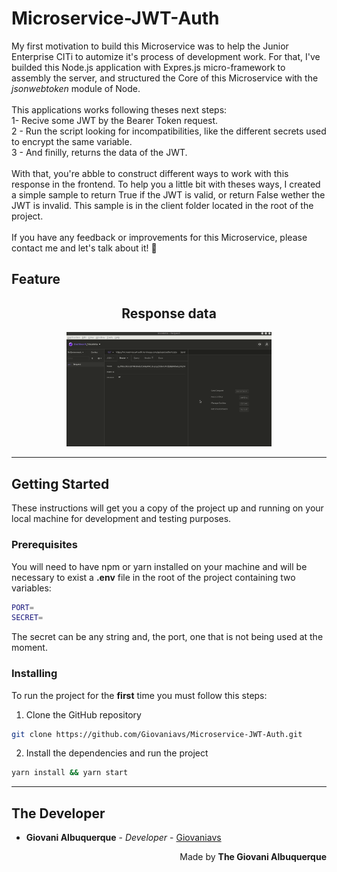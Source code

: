 # Microservice-JWT-Auth
My first motivation to build this Microservice was to help the Junior Enterprise CITi to automize it's process of development work. For that, I've builded this Node.js application with Expres.js micro-framework to assembly the server, and structured the Core of this Microservice with the *jsonwebtoken* module of Node.
<br>
<br>
This applications works following theses next steps:
<br>
1- Recive some JWT by the Bearer Token request.
<br>
2 - Run the script looking for incompatibilities, like the different secrets used to encrypt the same variable.
<br>
3 - And finilly, returns the data of the JWT.
<br>
<br>
With that, you're abble to construct different ways to work with this response in the frontend. To help you a little bit with theses ways, I created a simple sample to return True if the JWT is valid, or return False wether the JWT is invalid. This sample is in the client folder located in the root of the project.
<br>
<br>
If you have any feedback or improvements for this Microservice, please contact me and let's talk about it! 🙂

## Feature

<h2 align="center"> Response data </h2>
<p align="center">
  <img src="./gifs/sample1.gif" width="65%" />
</p>

---

## Getting Started
These instructions will get you a copy of the project up and running on your local machine for development and testing purposes.

### Prerequisites
You will need to have npm or yarn installed on your machine and will be necessary to exist a **.env** file in the root of the project containing two variables:
```bash
PORT=
SECRET=
```
The secret can be any string and, the port, one that is not being used at the moment.

### Installing
To run the project for the **first** time you must follow this steps:

1. Clone the GitHub repository
```bash
git clone https://github.com/Giovaniavs/Microservice-JWT-Auth.git
```

2. Install the dependencies and run the project
```bash
yarn install && yarn start
```

---

## The Developer
* **Giovani Albuquerque** - *Developer* - [Giovaniavs](https://github.com/Giovaniavs)

<p align="right">
  Made by <b> The Giovani Albuquerque </b>
</p>
